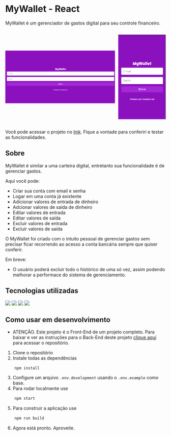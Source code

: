 # MyWallet - React

MyWallet é um gerenciador de gastos digital para seu controle financeiro.

<div style="display: flex; gap: 10px; align-items: center">

![Alt text](image.png)

![Alt text](image-1.png)

</div>

Você pode acessar o projeto no [link](https://mywallet-tau.vercel.app/). Fique a vontade para conferiri e testar as funcionalidades.


## Sobre

MyWallet é similar a uma carteira digital, entretanto sua funcionalidade é de gerenciar gastos.

Aqui você pode:
- Criar sua conta com email e senha
- Logar em uma conta já exixtente
- Adicionar valores de entrada de dinheiro
- Adcionar valores de saída de dinheiro
- Editar valores de entrada
- Editar valores de saída
- Excluir valores de entrada
- Excluir valores de saída

O MyWallet foi criado com o intuito pessoal de gerenciar gastos sem precisar ficar recorrendo ao acesso a conta bancária sempre que quiser conferir.

Em breve:
- O usuário poderá excluir todo o histórico de uma só vez, assim podendo melhorar a performace do sistema de gerenciamento.

## Tecnologias utilizadas
  <img src="https://img.shields.io/badge/React-20232A?style=for-the-badge&logo=react&logoColor=61DAFB"/>
  <img src="https://img.shields.io/badge/axios-671ddf?&style=for-the-badge&logo=axios&logoColor=white"/>
  <img src="https://img.shields.io/badge/styled--components-DB7093?style=for-the-badge&logo=styled-components&logoColor=white"/>
  <img src="https://img.shields.io/badge/React_Router-CA4245?style=for-the-badge&logo=react-router&logoColor=white"/>
  

## Como usar em desenvolvimento

- ATENÇÂO. Este projeto é o Front-End de um projeto completo. Para baixar e ver as instruções para o Back-End deste projeto [clique aqui](https://github.com/Matheus-Rodrigues-EC/MyWallet-Node) para acessar o repositório.

1. Clone o repositório
2. Instale todas as dependências

``` shell
    npm install
```
3. Configure um arquivo `.env.development` usando o `.env.example` como base.
4. Para rodar localmente use
```bash
    npm start
```

5. Para construir a aplicação use
```bash
    npm run build
```
6. Agora está pronto. Aproveite.